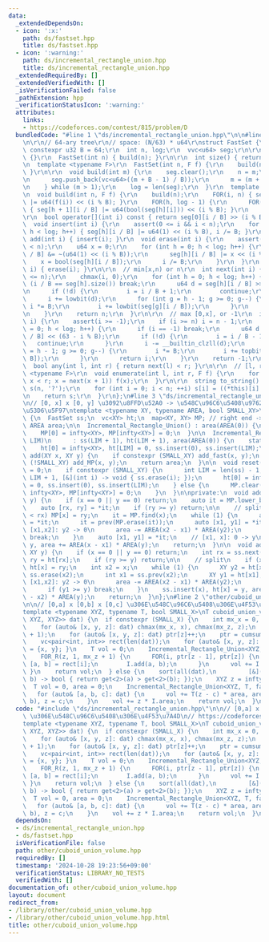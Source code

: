 ```yaml
---
data:
  _extendedDependsOn:
  - icon: ':x:'
    path: ds/fastset.hpp
    title: ds/fastset.hpp
  - icon: ':warning:'
    path: ds/incremental_rectangle_union.hpp
    title: ds/incremental_rectangle_union.hpp
  _extendedRequiredBy: []
  _extendedVerifiedWith: []
  _isVerificationFailed: false
  _pathExtension: hpp
  _verificationStatusIcon: ':warning:'
  attributes:
    links:
    - https://codeforces.com/contest/815/problem/D
  bundledCode: "#line 1 \"ds/incremental_rectangle_union.hpp\"\n\n#line 2 \"ds/fastset.hpp\"\
    \n\r\n// 64-ary tree\r\n// space: (N/63) * u64\r\nstruct FastSet {\r\n  static\
    \ constexpr u32 B = 64;\r\n  int n, log;\r\n  vvc<u64> seg;\r\n\r\n  FastSet()\
    \ {}\r\n  FastSet(int n) { build(n); }\r\n\r\n  int size() { return n; }\r\n\r\
    \n  template <typename F>\r\n  FastSet(int n, F f) {\r\n    build(n, f);\r\n \
    \ }\r\n\r\n  void build(int m) {\r\n    seg.clear();\r\n    n = m;\r\n    do {\r\
    \n      seg.push_back(vc<u64>((m + B - 1) / B));\r\n      m = (m + B - 1) / B;\r\
    \n    } while (m > 1);\r\n    log = len(seg);\r\n  }\r\n  template <typename F>\r\
    \n  void build(int n, F f) {\r\n    build(n);\r\n    FOR(i, n) { seg[0][i / B]\
    \ |= u64(f(i)) << (i % B); }\r\n    FOR(h, log - 1) {\r\n      FOR(i, len(seg[h]))\
    \ { seg[h + 1][i / B] |= u64(bool(seg[h][i])) << (i % B); }\r\n    }\r\n  }\r\n\
    \r\n  bool operator[](int i) const { return seg[0][i / B] >> (i % B) & 1; }\r\n\
    \  void insert(int i) {\r\n    assert(0 <= i && i < n);\r\n    for (int h = 0;\
    \ h < log; h++) { seg[h][i / B] |= u64(1) << (i % B), i /= B; }\r\n  }\r\n  void\
    \ add(int i) { insert(i); }\r\n  void erase(int i) {\r\n    assert(0 <= i && i\
    \ < n);\r\n    u64 x = 0;\r\n    for (int h = 0; h < log; h++) {\r\n      seg[h][i\
    \ / B] &= ~(u64(1) << (i % B));\r\n      seg[h][i / B] |= x << (i % B);\r\n  \
    \    x = bool(seg[h][i / B]);\r\n      i /= B;\r\n    }\r\n  }\r\n  void remove(int\
    \ i) { erase(i); }\r\n\r\n  // min[x,n) or n\r\n  int next(int i) {\r\n    assert(i\
    \ <= n);\r\n    chmax(i, 0);\r\n    for (int h = 0; h < log; h++) {\r\n      if\
    \ (i / B == seg[h].size()) break;\r\n      u64 d = seg[h][i / B] >> (i % B);\r\
    \n      if (!d) {\r\n        i = i / B + 1;\r\n        continue;\r\n      }\r\n\
    \      i += lowbit(d);\r\n      for (int g = h - 1; g >= 0; g--) {\r\n       \
    \ i *= B;\r\n        i += lowbit(seg[g][i / B]);\r\n      }\r\n      return i;\r\
    \n    }\r\n    return n;\r\n  }\r\n\r\n  // max [0,x], or -1\r\n  int prev(int\
    \ i) {\r\n    assert(i >= -1);\r\n    if (i >= n) i = n - 1;\r\n    for (int h\
    \ = 0; h < log; h++) {\r\n      if (i == -1) break;\r\n      u64 d = seg[h][i\
    \ / B] << (63 - i % B);\r\n      if (!d) {\r\n        i = i / B - 1;\r\n     \
    \   continue;\r\n      }\r\n      i -= __builtin_clzll(d);\r\n      for (int g\
    \ = h - 1; g >= 0; g--) {\r\n        i *= B;\r\n        i += topbit(seg[g][i /\
    \ B]);\r\n      }\r\n      return i;\r\n    }\r\n    return -1;\r\n  }\r\n\r\n\
    \  bool any(int l, int r) { return next(l) < r; }\r\n\r\n  // [l, r)\r\n  template\
    \ <typename F>\r\n  void enumerate(int l, int r, F f) {\r\n    for (int x = next(l);\
    \ x < r; x = next(x + 1)) f(x);\r\n  }\r\n\r\n  string to_string() {\r\n    string\
    \ s(n, '?');\r\n    for (int i = 0; i < n; ++i) s[i] = ((*this)[i] ? '1' : '0');\r\
    \n    return s;\r\n  }\r\n};\n#line 3 \"ds/incremental_rectangle_union.hpp\"\n\
    \n// [0, x] x [0, y] \u3092\u8FFD\u52A0 -> \u548C\u96C6\u5408\u9762\u7A4D\u3092\
    \u53D6\u5F97\ntemplate <typename XY, typename AREA, bool SMALL_XY>\nstruct Incremental_Rectangle_Union\
    \ {\n  FastSet ss;\n  vc<XY> ht;\n  map<XY, XY> MP; // right end -> height\n \
    \ AREA area;\n\n  Incremental_Rectangle_Union() : area(AREA(0)) {\n    static_assert(!SMALL_XY);\n\
    \    MP[0] = infty<XY>, MP[infty<XY>] = 0;\n  }\n\n  Incremental_Rectangle_Union(int\
    \ LIM)\n      : ss(LIM + 1), ht(LIM + 1), area(AREA(0)) {\n    static_assert(SMALL_XY);\n\
    \    ht[0] = infty<XY>, ht[LIM] = 0, ss.insert(0), ss.insert(LIM);\n  }\n\n  AREA\
    \ add(XY x, XY y) {\n    if constexpr (SMALL_XY) add_fast(x, y);\n    if constexpr\
    \ (!SMALL_XY) add_MP(x, y);\n    return area;\n  }\n\n  void reset() {\n    area\
    \ = 0;\n    if constexpr (SMALL_XY) {\n      int LIM = len(ss) - 1;\n      ss.enumerate(0,\
    \ LIM + 1, [&](int i) -> void { ss.erase(i); });\n      ht[0] = infty<XY>, ht[LIM]\
    \ = 0, ss.insert(0), ss.insert(LIM);\n    } else {\n      MP.clear(), MP[0] =\
    \ infty<XY>, MP[infty<XY>] = 0;\n    }\n  }\n\nprivate:\n  void add_MP(XY x, XY\
    \ y) {\n    if (x == 0 || y == 0) return;\n    auto it = MP.lower_bound(x);\n\
    \    auto [rx, ry] = *it;\n    if (ry >= y) return;\n\n    // split\n    if (x\
    \ < rx) MP[x] = ry;\n    it = MP.find(x);\n    while (1) {\n      auto [x2, y2]\
    \ = *it;\n      it = prev(MP.erase(it));\n      auto [x1, y1] = *it;\n      //\
    \ [x1,x2]: y2 -> 0\n      area -= AREA(x2 - x1) * AREA(y2);\n      if (y1 >= y)\
    \ break;\n    }\n    auto [x1, y1] = *it;\n    // [x1, x]: 0 -> y\n    MP[x] =\
    \ y, area += AREA(x - x1) * AREA(y);\n    return;\n  }\n\n  void add_fast(XY x,\
    \ XY y) {\n    if (x == 0 || y == 0) return;\n    int rx = ss.next(x);\n    int\
    \ ry = ht[rx];\n    if (ry >= y) return;\n\n    // split\n    if (x < rx) ss.insert(x),\
    \ ht[x] = ry;\n    int x2 = x;\n    while (1) {\n      XY y2 = ht[x2];\n     \
    \ ss.erase(x2);\n      int x1 = ss.prev(x2);\n      XY y1 = ht[x1];\n      //\
    \ [x1,x2]: y2 -> 0\n      area -= AREA(x2 - x1) * AREA(y2);\n      x2 = x1;\n\
    \      if (y1 >= y) break;\n    }\n    ss.insert(x), ht[x] = y, area += AREA(x\
    \ - x2) * AREA(y);\n    return;\n  }\n};\n#line 2 \"other/cuboid_union_volume.hpp\"\
    \n\n// [0,a] x [0,b] x [0,c] \u306E\u548C\u96C6\u5408\u306E\u4F53\u7A4D\n// https://codeforces.com/contest/815/problem/D\n\
    template <typename XYZ, typename T, bool SMALL_X>\nT cuboid_union_volume(vc<tuple<XYZ,\
    \ XYZ, XYZ>> dat) {\n  if constexpr (SMALL_X) {\n    int mx_x = 0, mx_z = 0;\n\
    \    for (auto& [x, y, z]: dat) chmax(mx_x, x), chmax(mx_z, z);\n    vc<int> ptr(mx_z\
    \ + 1);\n    for (auto& [x, y, z]: dat) ptr[z]++;\n    ptr = cumsum<int>(ptr);\n\
    \    vc<pair<int, int>> rect(len(dat));\n    for (auto& [x, y, z]: dat) { rect[ptr[z]++]\
    \ = {x, y}; }\n    T vol = 0;\n    Incremental_Rectangle_Union<XYZ, T, true> I(mx_x);\n\
    \    FOR_R(z, 1, mx_z + 1) {\n      FOR(i, ptr[z - 1], ptr[z]) {\n        auto\
    \ [a, b] = rect[i];\n        I.add(a, b);\n      }\n      vol += I.area;\n   \
    \ }\n    return vol;\n  } else {\n    sort(all(dat),\n         [&](auto& a, auto&\
    \ b) -> bool { return get<2>(a) > get<2>(b); });\n    XYZ z = infty<XYZ>;\n  \
    \  T vol = 0, area = 0;\n    Incremental_Rectangle_Union<XYZ, T, false> I;\n \
    \   for (auto& [a, b, c]: dat) {\n      vol += T(z - c) * area, area = I.add(a,\
    \ b), z = c;\n    }\n    vol += z * I.area;\n    return vol;\n  }\n}\n"
  code: "#include \"ds/incremental_rectangle_union.hpp\"\n\n// [0,a] x [0,b] x [0,c]\
    \ \u306E\u548C\u96C6\u5408\u306E\u4F53\u7A4D\n// https://codeforces.com/contest/815/problem/D\n\
    template <typename XYZ, typename T, bool SMALL_X>\nT cuboid_union_volume(vc<tuple<XYZ,\
    \ XYZ, XYZ>> dat) {\n  if constexpr (SMALL_X) {\n    int mx_x = 0, mx_z = 0;\n\
    \    for (auto& [x, y, z]: dat) chmax(mx_x, x), chmax(mx_z, z);\n    vc<int> ptr(mx_z\
    \ + 1);\n    for (auto& [x, y, z]: dat) ptr[z]++;\n    ptr = cumsum<int>(ptr);\n\
    \    vc<pair<int, int>> rect(len(dat));\n    for (auto& [x, y, z]: dat) { rect[ptr[z]++]\
    \ = {x, y}; }\n    T vol = 0;\n    Incremental_Rectangle_Union<XYZ, T, true> I(mx_x);\n\
    \    FOR_R(z, 1, mx_z + 1) {\n      FOR(i, ptr[z - 1], ptr[z]) {\n        auto\
    \ [a, b] = rect[i];\n        I.add(a, b);\n      }\n      vol += I.area;\n   \
    \ }\n    return vol;\n  } else {\n    sort(all(dat),\n         [&](auto& a, auto&\
    \ b) -> bool { return get<2>(a) > get<2>(b); });\n    XYZ z = infty<XYZ>;\n  \
    \  T vol = 0, area = 0;\n    Incremental_Rectangle_Union<XYZ, T, false> I;\n \
    \   for (auto& [a, b, c]: dat) {\n      vol += T(z - c) * area, area = I.add(a,\
    \ b), z = c;\n    }\n    vol += z * I.area;\n    return vol;\n  }\n}\n"
  dependsOn:
  - ds/incremental_rectangle_union.hpp
  - ds/fastset.hpp
  isVerificationFile: false
  path: other/cuboid_union_volume.hpp
  requiredBy: []
  timestamp: '2024-10-28 19:23:56+09:00'
  verificationStatus: LIBRARY_NO_TESTS
  verifiedWith: []
documentation_of: other/cuboid_union_volume.hpp
layout: document
redirect_from:
- /library/other/cuboid_union_volume.hpp
- /library/other/cuboid_union_volume.hpp.html
title: other/cuboid_union_volume.hpp
---
```

